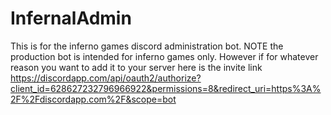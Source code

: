 # InfernalAdmin
This is for the inferno games discord administration bot.
NOTE the production bot is intended for inferno games only.
However if for whatever reason you want to add it to your server here is the invite link
https://discordapp.com/api/oauth2/authorize?client_id=628627232796966922&permissions=8&redirect_uri=https%3A%2F%2Fdiscordapp.com%2F&scope=bot
